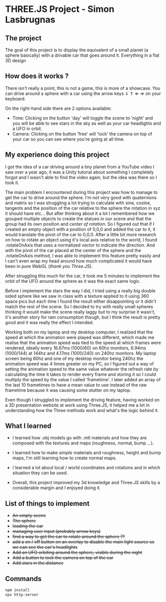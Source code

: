 # THREE.JS Project - Simon Lasbrugnas

## The project

The goal of this project is to display the equivalent of a small planet (a sphere basically) with a drivable car that goes around it.
Everything in a flat 3D design

## How does it works ?

There isn't really a point, this is not a game, this is more of a showcase.
You can drive around a sphere with a car using the arrow keys ⇓ ⇑ ⇐ ⇒ on your keyboard.

On the right-hand side there are 2 options available:

* Time: Clicking on the button 'day' will toggle the scene to 'night' and you will be able to see stars in the sky as well as your car headlights and a UFO in orbit.
* Camera: Clicking on the button 'free' will 'lock' the camera on top of your car so you can see where you're going at all time.

## My experience doing this project

I got the idea of a car driving around a tiny planet from a YouTube video I saw over a year ago, it was a Unity tutorial about something I completely forgot and I wasn't able to find the video again, but the idea was there so I took it.

The main problem I encountered during this project was how to manage to get the car to drive around the sphere. I'm not very good with quaternions and matrix so I was struggling a lot trying to calculate with sine, cosine, tangents and the position of the car relative to the sphere the rotation in xyz it should have etc... But after thinking about it a lot I remembered how we grouped multiple objects to create the statues in our scene and that the group had its own position and _center of rotation_. So I figured out that if I created an empty object with a position of 0,0,0 and added the car to it, it would translate the pivot of the car to 0,0,0. After a little bit more research on how to rotate an object using it's local axis relative to the world, I found .rotateOnAxis that uses a normalized vector to indicate the direction. And with the pivot of the car placed at the center of the sphere and the .rotateOnAxis method, I was able to implement this feature pretty easily and I can't even wrap my head around how much complicated it would have been in pure WebGL (_thank you Three.JS_).

After struggling this much for the car, it took me 5 minutes to implement the orbit of the UFO around the sphere as it was the exact same logic.

Before I implement the stars the way I did, I tried using a really big double sided sphere like we saw in class with a texture applied to it using 360 space pics but each time I found the result either disappointing or it didn't match the rest of the scene. So I decided to try with really small spheres thinking it would make the scene really laggy but to my surprise it wasn't, it's another story for ram consumption though, but I think the result is pretty good and it was really the effect I intended.

Working both on my laptop and my desktop computer, I realized that the speed at which the animation were played was different, which made me realise that the animation speed was tied to the speed at which frames were rendered, ideally every 16.67ms (1000/60) on 60hz monitors, 6.94ms (1000/144) at 144hz and 4.17ms (1000/240) on 240hz monitors. My laptop screen being 60hz and one of my desktop monitor being 240hz the animation speed was 4 times greater on my PC, so I figured out a way of setting the animation speed to the same value whatever the refresh rate by calculating the time it takes to render every frame and storing it so I could multiply the speed by the value I called 'frametime'. I later added an array of the last 10 frametimes to have a mean value to use instead of the raw frametime because it was causing some stutter on my laptop.

Even though I struggled to implement the driving feature, having worked on a 3D presentation website at work using Three.JS, it helped me a lot in understanding how the Three methods work and what's the logic behind it.

## What I learned

* I learned how .obj models go with .mtl materials and how they are composed with the textures and maps (roughness, normal, bump ...).

* I learned how to make _simple_ materials and roughness, height and bump maps, I'm still learning how to create normal maps.

* I learned a lot about local / world coordinates and rotations and in which situation they can be used.

* Overall, this project improved my 3d knowledge and Three.JS skills by a considerable margin and I enjoyed doing it.

## List of things to implement

- <s>An empty scene</s>
- <s>The sphere</s>
- <s>loading the car</s>
- <s>managing user input (probably arrow keys)</s>
- <s>find a way to get the car to rotate around the sphere ??</s>
- <s>add a on / off button on an overlay to disable the main light source so we can see the car's headlights</s>
- <s>Add an UFO orbiting around the sphere, visible during the night</s>
- <s>Add a button to lock the camera on top of the car</s>
- <s>Add stars in the distance</s>

## Commands

```bash
npm install
npx http-server
```
